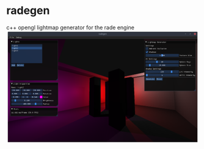 # radegen
c++ opengl lightmap generator for the rade engine
![Alt text](data/docs/screenshot4.png?raw=true "Screenshot")
